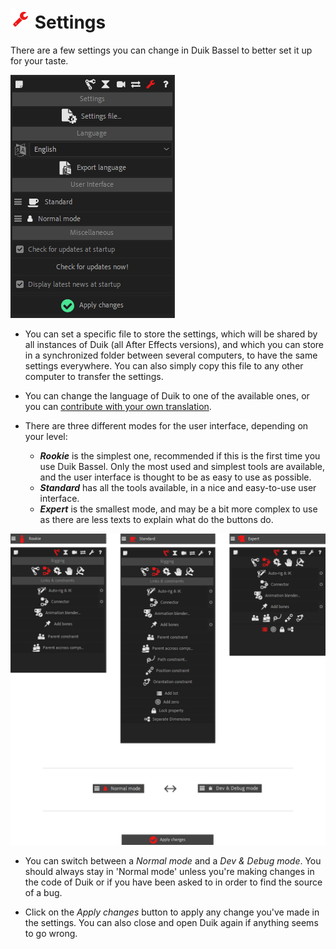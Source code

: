 # ![Settings Icon](img\duik-icons\settings-icon-r.png) Settings

There are a few settings you can change in Duik Bassel to better set it up for your taste.

![settings panel](img\duik-screenshots\S-Settings\settings-panel.PNG)

- You can set a specific file to store the settings, which will be shared by all instances of Duik (all After Effects versions), and which you can store in a synchronized folder between several computers, to have the same settings everywhere. You can also simply copy this file to any other computer to transfer the settings.

- You can change the language of Duik to one of the available ones, or you can [contribute with your own translation](https://github.com/Rainbox-dev/DuAEF_Duik/wiki/Translation).

- There are three different modes for the user interface, depending on your level:

    - ***Rookie*** is the simplest one, recommended if this is the first time you use Duik Bassel. Only the most used and simplest tools are available, and the user interface is thought to be as easy to use as possible.
    - ***Standard*** has all the tools available, in a nice and easy-to-use user interface.
    - ***Expert*** is the smallest mode, and may be a bit more complex to use as there are less texts to explain what do the buttons do.

![settings options](img\duik-screenshots\S-Settings\settings-optn.png)

- You can switch between a *Normal mode* and a *Dev & Debug mode*. You should always stay in 'Normal mode' unless you're making changes in the code of Duik or if you have been asked to in order to find the source of a bug.

- Click on the *Apply changes* button to apply any change you've made in the settings. You can also close and open Duik again if anything seems to go wrong.
